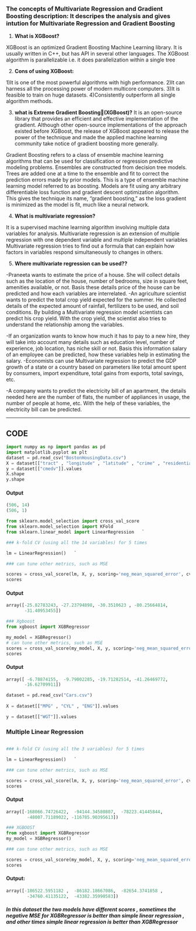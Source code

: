 ### The concepts of Multivariate Regression and Gradient Boosting description: It descripes the analysis and gives intution for Multivariate Regression and Gradient Boosting


1.  **What is XGBoost?**  
    
XGBoost is an optimized Gradient Boosting Machine Learning library. It is usually written in C++, but has API in several other languages. The XGBoost algorithm is parallelizable i.e. it does parallelization within a single tree

2.  **Cons of using XGBoost:**
    
1)It is one of the most powerful algorithms with high performance. 2)It can harness all the processing power of modern multicore computers. 3)It is feasible to train on huge datasets. 4)Consistently outperform all single algorithm methods.

3.  **what is Extreme Gradient Boosting(XGBoost)?**
It is an open-source library that provides an efficient and effective implementation of the gradient. Although other open-source implementations of the approach existed before XGBoost, the release of XGBoost appeared to release the power of the technique and made the applied machine learning community take notice of gradient boosting more generally.

Gradient Boosting refers to a class of ensemble machine learning algorithms that can be used for classification or regression predictive modeling problems. Ensembles are constructed from decision tree models. Trees are added one at a time to the ensemble and fit to correct the prediction errors made by prior models. This is a type of ensemble machine learning model referred to as boosting. Models are fit using any arbitrary differentiable loss function and gradient descent optimization algorithm. This gives the technique its name, “gradient boosting,” as the loss gradient is minimized as the model is fit, much like a neural network.

4.  **What is multivariate regression?**
    

It is a supervised machine learning algorithm involving multiple data variables for analysis. Multivariate regression is an extension of multiple regression with one dependent variable and multiple independent variables Multivariate regression tries to find out a formula that can explain how factors in variables respond simultaneously to changes in others.

5.  **Where multivariate regression can be used??**
    
-Praneeta wants to estimate the price of a house. She will collect details such as the location of the house, number of bedrooms, size in square feet, amenities available, or not. Basis these details price of the house can be predicted and how each variables are interrelated.
-An agriculture scientist wants to predict the total crop yield expected for the summer. He collected details of the expected amount of rainfall, fertilizers to be used, and soil conditions. By building a Multivariate regression model scientists can predict his crop yield. With the crop yield, the scientist also tries to understand the relationship among the variables.

-If an organization wants to know how much it has to pay to a new hire, they will take into account many details such as education level, number of experience, job location, has niche skill or not. Basis this information salary of an employee can be predicted, how these variables help in estimating the salary. -Economists can use Multivariate regression to predict the GDP growth of a state or a country based on parameters like total amount spent by consumers, import expenditure, total gains from exports, total savings, etc.

-A company wants to predict the electricity bill of an apartment, the details needed here are the number of flats, the number of appliances in usage, the number of people at home, etc. With the help of these variables, the electricity bill can be predicted.

* * *

## CODE

```python
import numpy as np import pandas as pd
import matplotlib.pyplot as plt
dataset = pd.read_csv("BostonHousingData.csv") 
X = dataset[["tract" , "longitude" , "latitude" , "crime" , "residential" , "industrial" , "nox" , "rooms" , "older" , "distance" , "highway" , "tax" , "ptratio" , "lstat"]].values  
y = dataset[["cmedv"]].values 
X.shape
y.shape
```
#### Output
```python
(506, 14)
(506, 1)
```

```python
from sklearn.model_selection import cross_val_score 
from sklearn.model_selection import KFold 
from sklearn.linear_model import LinearRegression   `

### k-fold CV (using all the 14 variables) for 5 times

lm = LinearRegression()   `

### can tune other metrics, such as MSE

scores = cross_val_score(lm, X, y, scoring='neg_mean_squared_error', cv=5) 
scores  
```
#### Output
```python
array([-25.82783243, -27.23794898, -30.3510623 , -80.25664814,
       -31.40953455])
```

```python
### Xgboost
from xgboost import XGBRegressor

my_model = XGBRegressor()
# can tune other metrics, such as MSE
scores = cross_val_score(my_model, X, y, scoring='neg_mean_squared_error', cv=5)
scores
```

#### Output 
```python
array([ -6.78874155,  -9.79002285, -19.71282514, -41.26469772,
       -16.62709911])
```

```python
dataset = pd.read_csv("Cars.csv") 
 
X = dataset[["MPG" , "CYL" , "ENG"]].values 

y = dataset[["WGT"]].values 
```


### Multiple Linear Regression  
```python

### k-fold CV (using all the 3 variables) for 5 times

lm = LinearRegression()   `

### can tune other metrics, such as MSE

scores = cross_val_score(lm, X, y, scoring='neg_mean_squared_error', cv=5)
scores 
```
#### Output
```python
array([-168066.74726422,  -94144.34580807,  -78223.41445844,
        -48007.71189022, -116785.90395613])
```

```python
### XGBOOST 
from xgboost import XGBRegressor  
my_model = XGBRegressor()   `

### can tune other metrics, such as MSE

scores = cross_val_score(my_model, X, y, scoring='neg_mean_squared_error', cv=5) 
scores 
```
#### Output: 

```python
array([-186522.5951182 ,  -86182.18667086,  -82654.3741858 ,
        -34760.41135122,  -43382.35990583])
```
##### In this dataset the two models have different scores , sometimes the negative MSE for XGBRegressor is better than simple linear regression , and other times simple linear regression is better than XGBRegressor
